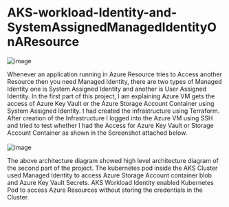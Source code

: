 # AKS-workload-Identity-and-SystemAssignedManagedIdentityOnAResource
![image](https://github.com/user-attachments/assets/8f515e47-4ea6-4098-86cd-64336e3479d2)

Whenever an application running in Azure Resource tries to Access another Resource then you need Managed Identity, there are two types of Managed Identity one is System Assigned Identity and another is User Assigned Identity. 
In the first part of this project, I am explaining Azure VM gets the access of Azure Key Vault or the Azure Storage Account Container using System Assigned Identity. I had created the infrastructure using Terraform. After creation of the Infrastructure I logged into the Azure VM using SSH and tried to test whether I had the Access for Azure Key Vault or Storage Account Container as shown in the Screenshot attached below.
<br></br>
![image](https://github.com/user-attachments/assets/fb884495-13d7-438e-bd58-e8c3b439172b)

The above architecture diagram showed high level architecture diagram of the second part of the project. The kubernetes pod inside the AKS Cluster used Managed Identity to access Azure Storage Account container blob and Azure Key Vault Secrets. 
AKS Workload Identity enabled Kubernetes Pod to access Azure Resources without storing the credentials in the Cluster.

